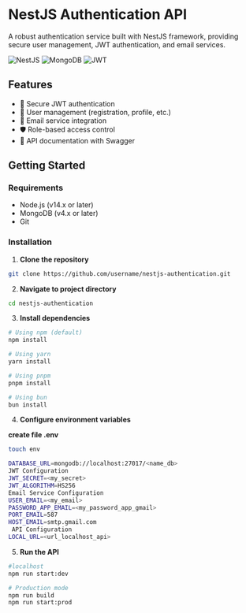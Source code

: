 # NestJS Authentication API

A robust authentication service built with NestJS framework, providing secure user management, JWT authentication, and email services.

![NestJS](https://img.shields.io/badge/NestJS-E0234E?style=for-the-badge&logo=nestjs&logoColor=white)
![MongoDB](https://img.shields.io/badge/MongoDB-4EA94B?style=for-the-badge&logo=mongodb&logoColor=white)
![JWT](https://img.shields.io/badge/JWT-000000?style=for-the-badge&logo=JSON%20web%20tokens&logoColor=white)

## Features

- 🔐 Secure JWT authentication
- 👤 User management (registration, profile, etc.)
- 📧 Email service integration
- 🛡️ Role-based access control
- 📝 API documentation with Swagger

## Getting Started

### Requirements

- Node.js (v14.x or later)
- MongoDB (v4.x or later)
- Git

### Installation

1. **Clone the repository**

```bash
git clone https://github.com/username/nestjs-authentication.git
 ```

2. **Navigate to project directory**
``` bash
cd nestjs-authentication
```

3. **Install dependencies**
``` bash
# Using npm (default)
npm install

# Using yarn
yarn install

# Using pnpm
pnpm install

# Using bun
bun install
```

4. **Configure environment variables**

 **create file .env**
```bash
touch env
```

``` bash
DATABASE_URL=mongodb://localhost:27017/<name_db>
JWT Configuration
JWT_SECRET=<my_secret>
JWT_ALGORITHM=HS256
Email Service Configuration
USER_EMAIL=<my_email>
PASSWORD_APP_EMAIL=<my_password_app_gmail>
PORT_EMAIL=587
HOST_EMAIL=smtp.gmail.com
 API Configuration
LOCAL_URL=<url_localhost_api>
```
5. **Run the API**
``` bash
#localhost
npm run start:dev

# Production mode
npm run build
npm run start:prod
```
